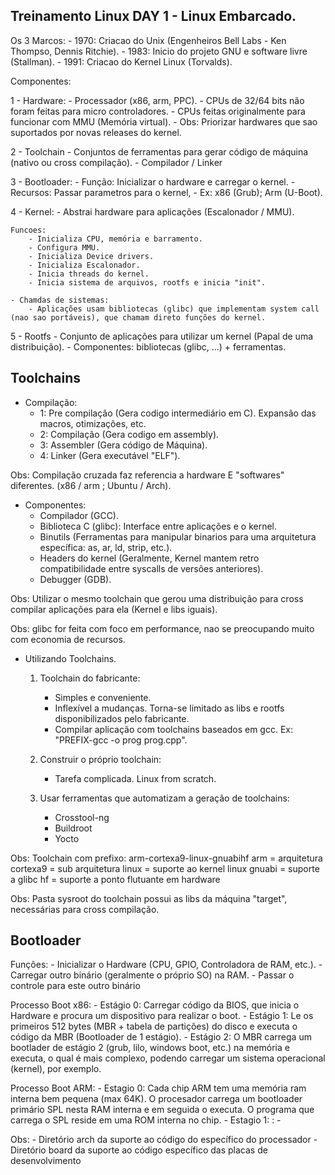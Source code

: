 Treinamento Linux DAY 1 - Linux Embarcado.
------------------------------------------

Os 3 Marcos:
	- 1970: Criacao do Unix (Engenheiros Bell Labs - Ken Thompso, Dennis Ritchie).
	- 1983: Inicio do projeto GNU e software livre (Stallman).
	- 1991: Criacao do Kernel Linux (Torvalds).


Componentes:

1 - Hardware:
	- Processador (x86, arm, PPC).
	- CPUs de 32/64 bits não foram feitas para micro controladores.
	- CPUs feitas originalmente para funcionar com MMU (Memória virtual).
	- Obs: Priorizar hardwares que sao suportados por novas releases do kernel.

2 - Toolchain
	- Conjuntos de ferramentas para gerar código de máquina (nativo ou cross compilação).
	- Compilador / Linker

3 - Bootloader:
	- Função: Inicializar o hardware e carregar o kernel.
	- Recursos: Passar parametros para o kernel, 
	- Ex: x86 (Grub); Arm (U-Boot).

4 - Kernel:
	- Abstrai hardware para aplicações (Escalonador / MMU).

	Funcoes:
		- Inicializa CPU, memória e barramento.
		- Configura MMU.
		- Inicializa Device drivers.
		- Inicializa Escalonador.
		- Inicia threads do kernel.
		- Inicia sistema de arquivos, rootfs e inicia "init".

	- Chamdas de sistemas:
		- Aplicações usam bibliotecas (glibc) que implementam system call (nao sao portáveis), que chamam direto funções do kernel.

5 - Rootfs
	- Conjunto de aplicações para utilizar um kernel (Papal de uma distribuição).
	- Componentes: bibliotecas (glibc, ...) + ferramentas.


Toolchains
----------

- Compilação:
	- 1: Pre compilação (Gera codigo intermediário em C). Expansão das macros, otimizações, etc.
	- 2: Compilação (Gera codigo em assembly).
	- 3: Assembler (Gera código de Máquina).
	- 4: Linker (Gera executável "ELF").

Obs: Compilação cruzada faz referencia a hardware E "softwares" diferentes. (x86 / arm ; Ubuntu / Arch).

- Componentes:
	- Compilador (GCC).
	- Biblioteca C (glibc): Interface entre aplicações e o kernel.
	- Binutils (Ferramentas para manipular binarios para uma arquitetura específica: as, ar, ld, strip, etc.).
	- Headers do kernel (Geralmente, Kernel mantem retro compatibilidade entre syscalls de versões anteriores).
	- Debugger (GDB).

Obs: Utilizar o mesmo toolchain que gerou uma distribuição para cross compilar aplicações para ela (Kernel e libs iguais).

Obs: glibc for feita com foco em performance, nao se preocupando muito com economia de recursos.


- Utilizando Toolchains.

	1) Toolchain do fabricante:
		- Simples e conveniente.
		- Inflexível a mudanças. Torna-se limitado as libs e rootfs disponibilizados pelo fabricante.
		- Compilar aplicação com toolchains baseados em gcc. Ex: "PREFIX-gcc -o prog prog.cpp".

	2) Construir o próprio toolchain:
		- Tarefa complicada. Linux from scratch.

	3) Usar ferramentas que automatizam a geração de toolchains:
		- Crosstool-ng
		- Buildroot
		- Yocto


Obs: Toolchain com prefixo: arm-cortexa9-linux-gnuabihf
	arm = arquitetura
	cortexa9 = sub arquitetura
	linux = suporte ao kernel linux
	gnuabi = suporte a glibc
	hf = suporte a ponto flutuante em hardware

Obs: Pasta sysroot do toolchain possui as libs da máquina "target", necessárias para cross compilação.


Bootloader
----------

Funções:
	- Inicializar o Hardware (CPU, GPIO, Controladora de RAM, etc.).
	- Carregar outro binário (geralmente o próprio SO) na RAM.
	- Passar o controle para este outro binário

Processo Boot x86:
	- Estágio 0: Carregar código da BIOS, que inicia o Hardware e procura um dispositivo para realizar o boot.
	- Estágio 1: Le os primeiros 512 bytes (MBR + tabela de partições) do disco e executa o código da MBR (Bootloader de 1 estágio).
	- Estágio 2: O MBR carrega um bootlader de estágio 2 (grub, lilo, windows boot, etc.) na memória e executa, o qual é mais complexo, podendo carregar um sistema operacional (kernel), por exemplo.

Processo Boot ARM:
	- Estagio 0: Cada chip ARM tem uma memória ram interna bem pequena (max 64K). O procesador carrega um bootloader primário SPL nesta RAM interna e em seguida o executa. O programa que carrega o SPL reside em uma ROM interna no chip.
	- Estagio 1: :
	-

Obs:
	- Diretório arch da suporte ao código do específico do processador
	- Diretório board da suporte ao código específico das placas de desenvolvimento
